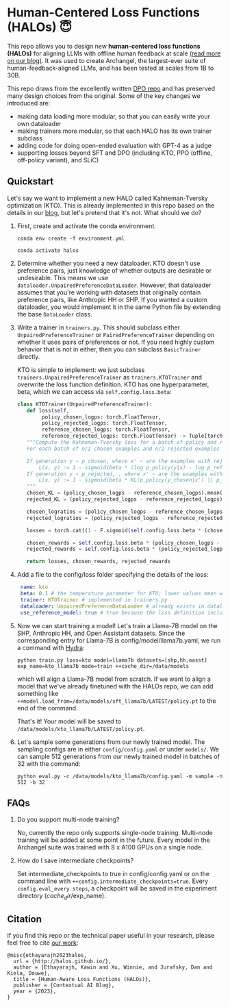 # **H**um**a**n-Centered **Lo**ss Functions (HALOs) :innocent:

This repo allows you to design new **human-centered loss functions (HALOs)** for aligning LLMs with offline human feedback at scale [(read more on our blog)]().
It was used to create Archangel, the largest-ever suite of human-feedback-aligned LLMs, and has been tested at scales from 1B to 30B.

This repo draws from the excellently written [DPO repo](https://github.com/eric-mitchell/direct-preference-optimization) and has preserved many design choices from the original.
Some of the key changes we introduced are:
- making data loading more modular, so that you can easily write your own dataloader
- making trainers more modular, so that each HALO has its own trainer subclass
- adding code for doing open-ended evaluation with GPT-4 as a judge
- supporting losses beyond SFT and DPO (including KTO, PPO (offline, off-policy variant), and SLiC)


## Quickstart

Let's say we want to implement a new HALO called Kahneman-Tversky optimization (KTO).
This is already implemented in this repo based on the details in our [blog](), but let's pretend that it's not. 
What should we do?

1. First, create and activate the conda environment.

    `conda env create -f environment.yml`
   
    `conda activate halos`

3. Determine whether you need a new dataloader. KTO doesn't use preference pairs, just knowledge of whether outputs are desirable or undesirable.
   This means we use `dataloader.UnpairedPreferenceDataLoader`. However, that dataloader assumes that you're working with datasets that originally contain preference pairs, like Anthropic HH or SHP.
   If you wanted a custom dataloader, you would implement it in the same Python file by extending the base `DataLoader` class.

5. Write a trainer in `trainers.py`. This should subclass either `UnpairedPreferenceTrainer` or `PairedPreferenceTrainer` depending on whether it uses pairs of preferences or not.
   If you need highly custom behavior that is not in either, then you can subclass `BasicTrainer` directly.

   KTO is simple to implement: we just subclass `trainers.UnpairedPreferenceTrainer` as `trainers.KTOTrainer` and overwrite the loss function definition. KTO has one hyperparameter, beta, which we can access via `self.config.loss.beta`:

   ```python
   class KTOTrainer(UnpairedPreferenceTrainer):
      def loss(self,
           policy_chosen_logps: torch.FloatTensor,
           policy_rejected_logps: torch.FloatTensor,
           reference_chosen_logps: torch.FloatTensor,
           reference_rejected_logps: torch.FloatTensor) -> Tuple[torch.FloatTensor, torch.FloatTensor, torch.FloatTensor]:
      """Compute the Kahneman-Tversky loss for a batch of policy and reference model log probabilities. 
      For each batch of n/2 chosen examples and n/2 rejected examples (belonging to n different inputs), calculate the loss as follows.

      If generation y ~ p_chosen, where x' ~ are the examples with rejected generations, we have the 'chosen' loss:
          L(x, y) := 1 - sigmoid(beta * (log p_policy(y|x) - log p_reference(y|x) - KL(p_policy(y_rejected|x') || p_reference(y_rejected|x')))
      If generation y ~ p_rejected, , where x' ~ are the examples with chosen generations, we have the 'rejected' loss:
          L(x, y) := 1 - sigmoid(beta * KL(p_policy(y_chosen|x') || p_reference(y_chosen|x')) - [log p_policy(y|x) - log p_reference(y|x)])
      """
      chosen_KL = (policy_chosen_logps - reference_chosen_logps).mean().clamp(min=0)
      rejected_KL = (policy_rejected_logps - reference_rejected_logps).mean().clamp(min=0)

      chosen_logratios = (policy_chosen_logps - reference_chosen_logps)
      rejected_logratios = (policy_rejected_logps - reference_rejected_logps)

      losses = torch.cat((1 - F.sigmoid(self.config.loss.beta * (chosen_logratios - rejected_KL)), 1 - F.sigmoid(self.config.loss.beta * (chosen_KL - rejected_logratios))), 0)

      chosen_rewards = self.config.loss.beta * (policy_chosen_logps - reference_chosen_logps).detach()
      rejected_rewards = self.config.loss.beta * (policy_rejected_logps - reference_rejected_logps).detach()

      return losses, chosen_rewards, rejected_rewards
   ```

6. Add a file to the config/loss folder specifying the details of the loss:

   ```yaml
    name: kto
    beta: 0.1 # the temperature parameter for KTO; lower values mean we care less about the reference model
    trainer: KTOTrainer # implemented in trainers.py
    dataloader: UnpairedPreferenceDataLoader # already exists in dataloaders.py
    use_reference_model: true # true because the loss definition includes a reference model
    ```

7. Now we can start training a model! Let's train a Llama-7B model on the SHP, Anthropic HH, and Open Assistant datasets.
   Since the corresponding entry for Llama-7B is config/model/llama7b.yaml, we run a command with [Hydra](https://hydra.cc/docs/intro/):

   `python train.py loss=kto model=llama7b datasets=[shp,hh,oasst] exp_name=kto_llama7b mode=train ++cache_dir=/data/models`

   which will align a Llama-7B model from scratch. If we want to align a model that we've already finetuned with the HALOs repo,
   we can add something like `++model.load_from=/data/models/sft_llama7b/LATEST/policy.pt` to the end of the command.

   That's it! Your model will be saved to `/data/models/kto_llama7b/LATEST/policy.pt`.


8. Let's sample some generations from our newly trained model. The sampling configs are in either `config/config.yaml` or under `models/`.
   We can sample 512 generations from our newly trained model in batches of 32 with the command:

   `python eval.py -c /data/models/kto_llama7b/config.yaml -m sample -n 512 -b 32`


## FAQs

1. Do you support multi-node training?

   No, currently the repo only supports single-node training. Multi-node training will be added at some point in the future.
   Every model in the Archangel suite was trained with 8 x A100 GPUs on a single node.

2. How do I save intermediate checkpoints?

   Set intermediate_checkpoints to true in config/config.yaml or on the command line with `++config.intermediate_checkpoints=true`.
   Every `config.eval_every steps`, a checkpoint will be saved in the experiment directory ($cache_dir/$exp_name).
   
   
## Citation

If you find this repo or the technical paper useful in your research, please feel free to cite [our work](http://halos.github.io/):
```
@misc{ethayarajh2023halos,
  url = {http://halos.github.io/},
  author = {Ethayarajh, Kawin and Xu, Winnie, and Jurafsky, Dan and Kiela, Douwe},
  title = {Human-Aware Loss Functions (HALOs)},
  publisher = {Contextual AI Blog},
  year = {2023},
}
``` 
